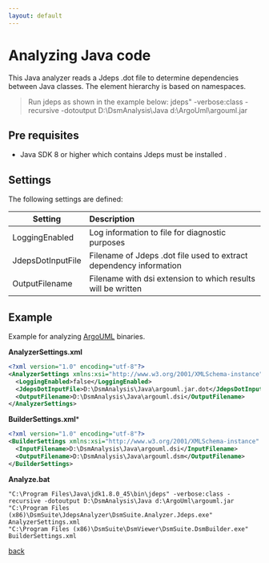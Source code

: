 ```yaml
---
layout: default
---
```


# Analyzing Java code

This Java analyzer reads a Jdeps .dot file to determine dependencies between Java classes.
The element hierarchy is based on namespaces.

> Run jdeps as shown in the example below:
> jdeps" -verbose:class -recursive -dotoutput D:\DsmAnalysis\Java d:\ArgoUml\argouml.jar 

## Pre requisites
* Java SDK 8 or higher which contains Jdeps must be installed .

## Settings

The following settings are defined:

| Setting           | Description                                                        | 
| ------------------|:-------------------------------------------------------------------|
| LoggingEnabled    | Log information to file for diagnostic purposes                    |
| JdepsDotInputFile | Filename of Jdeps .dot file used to extract dependency information |
| OutputFilename    | Filename with dsi extension to which results will be written       |     

## Example

Example for analyzing [ArgoUML](http://argouml.tigris.org/) binaries.

**AnalyzerSettings.xml**

```xml
<?xml version="1.0" encoding="utf-8"?>
<AnalyzerSettings xmlns:xsi="http://www.w3.org/2001/XMLSchema-instance" xmlns:xsd="http://www.w3.org/2001/XMLSchema">
  <LoggingEnabled>false</LoggingEnabled>
  <JdepsDotInputFile>D:\DsmAnalysis\Java\argouml.jar.dot</JdepsDotInputFile>
  <OutputFilename>D:\DsmAnalysis\Java\argouml.dsi</OutputFilename>
</AnalyzerSettings>
```

**BuilderSettings.xml***

```xml
<?xml version="1.0" encoding="utf-8"?>
<BuilderSettings xmlns:xsi="http://www.w3.org/2001/XMLSchema-instance" xmlns:xsd="http://www.w3.org/2001/XMLSchema">
  <InputFilename>D:\DsmAnalysis\Java\argouml.dsi</InputFilename>
  <OutputFilename>D:\DsmAnalysis\Java\argouml.dsm</OutputFilename>
</BuilderSettings>
```

**Analyze.bat**

```
"C:\Program Files\Java\jdk1.8.0_45\bin\jdeps" -verbose:class -recursive -dotoutput D:\DsmAnalysis\Java d:\ArgoUml\argouml.jar 
"C:\Program Files (x86)\DsmSuite\JdepsAnalyzer\DsmSuite.Analyzer.Jdeps.exe" AnalyzerSettings.xml
"C:\Program Files (x86)\DsmSuite\DsmViewer\DsmSuite.DsmBuilder.exe" BuilderSettings.xml
```

[back](user_guide)